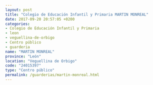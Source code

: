 ```yaml
---
layout: post
title: "Colegio de Educación Infantil y Primaria MARTIN MONREAL"
date: 2017-09-20 20:57:05 +0200
categories:
- Colegio de Educación Infantil y Primaria
- leon
- veguellina-de-orbigo
- Centro público
- guarderia
name: "MARTIN MONREAL"
province: "León"
location: "Veguellina de Orbigo"
code: "24015397"
type: "Centro público"
permalink: /guarderias/martin-monreal.html
---
```

